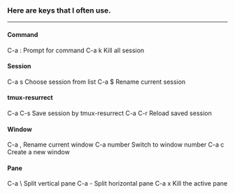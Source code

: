 ### Here are keys that I often use.
---

#### Command
C-a :          Prompt for command
C-a k          Kill all session

#### Session
C-a s          Choose session from list
C-a $          Rename current session
#### tmux-resurrect
C-a C-s        Save session by tmux-resurrect
C-a C-r        Reload saved session

#### Window
C-a ,          Rename current window
C-a number     Switch to window number
C-a c          Create a new window

#### Pane
C-a \          Split vertical pane
C-a -          Split horizontal pane
C-a x          Kill the active pane
